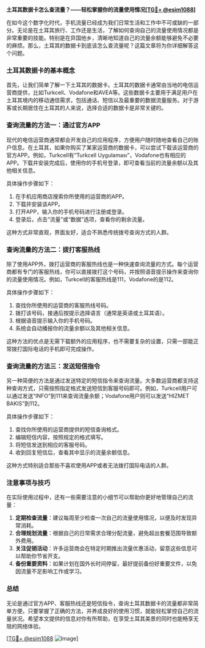 **土耳其数据卡怎么查流量？——轻松掌握你的流量使用情况[[TG💪+ @esim1088](https://t.me/s/esim1088)]**

在如今这个数字化时代，手机流量已经成为我们日常生活和工作中不可或缺的一部分。无论是在土耳其旅行、工作还是生活，了解如何查询自己的流量使用情况都是非常重要的技能。特别是在异国他乡，清晰地知道自己的流量余额能够避免不必要的麻烦。那么，土耳其的数据卡到底该怎么查流量呢？这篇文章将为你详细解答这个问题。

### 土耳其数据卡的基本概念

首先，让我们简单了解一下土耳其的数据卡。土耳其的数据卡通常由当地的电信运营商提供，比如Turkcell、Vodafone和AVEA等。这些数据卡主要用于满足用户在土耳其境内的移动通信需求，包括通话、短信以及最重要的数据流量服务。对于游客或长期居住在土耳其的人来说，选择合适的数据卡是非常关键的。

### 查询流量的方法一：通过官方APP

现代的电信运营商通常都会开发自己的应用程序，方便用户随时随地查看自己的账户信息。在土耳其，如果你购买了某家运营商的数据卡，可以尝试下载该运营商的官方APP。例如，Turkcell有“Turkcell Uygulaması”，Vodafone也有相应的APP。下载并安装完成后，使用你的手机号登录，即可查看当前的流量余额以及其他相关信息。

具体操作步骤如下：
1. 在手机应用商店搜索你所使用的运营商的APP。
2. 下载并安装该APP。
3. 打开APP，输入你的手机号码进行注册或登录。
4. 登录后，点击“流量”或“数据”选项，查看你的剩余流量。

这种方式非常直观，界面友好，适合不熟悉传统拨号查询方式的人群。

### 查询流量的方法二：拨打客服热线

除了使用APP外，拨打运营商的客服热线也是一种快速查询流量的方式。每个运营商都有专门的客服热线，你可以直接拨打这个号码，并按照语音提示操作来查询你的流量使用情况。例如，Turkcell的客服热线是111，Vodafone的是112。

具体操作步骤如下：
1. 查找你所使用的运营商的客服热线号码。
2. 拨打该号码，接通后按提示选择语言（通常是英语或土耳其语）。
3. 根据语音提示输入你的手机号码。
4. 系统会自动播报你的流量余额以及其他相关信息。

这种方法的优点是无需下载额外的应用程序，也不需要复杂的设置，只需一部能正常拨打国际电话的手机即可完成操作。

### 查询流量的方法三：发送短信指令

另一种简便的方法是通过发送特定的短信指令来查询流量。大多数运营商都支持这种查询方式，只需按照指定格式发送短信到客服号码即可。例如，Turkcell用户可以通过发送“INFO”到111来查询流量余额；Vodafone用户则可以发送“HIZMET BAKIS”到112。

具体操作步骤如下：
1. 查找你所使用的运营商提供的短信查询格式。
2. 编辑短信内容，按照规定的格式填写。
3. 将短信发送到相应的客服号码。
4. 收到回复短信后，查看其中显示的流量余额信息。

这种方式特别适合那些不喜欢使用APP或者无法拨打国际电话的人群。

### 注意事项与技巧

在实际使用过程中，还有一些需要注意的小细节可以帮助你更好地管理自己的流量：

1. **定期检查流量**：建议每周至少检查一次自己的流量使用情况，以便及时发现异常消耗。
2. **合理规划流量**：根据自己的日常需求合理分配流量，避免超出套餐范围导致额外费用。
3. **关注促销活动**：许多运营商会在特定时期推出流量优惠活动，留意这些信息可以帮助你节省开支。
4. **备份重要资料**：如果计划在国外长时间停留，最好提前备份好重要文件，以免因流量不足影响工作或学习。

### 总结

无论是通过官方APP、客服热线还是短信指令，查询土耳其数据卡的流量都非常简单方便。只要掌握了正确的方法，并养成良好的使用习惯，就能轻松掌控自己的流量状况。希望本文提供的信息对你有所帮助，在享受土耳其美景的同时也能畅享无阻的网络体验。

[[TG💪+ @esim1088](https://t.me/s/esim1088) ![Image](https://i.postimg.cc/4NQfJmqS/Snipaste-2025-05-13-00-14-12.png)]